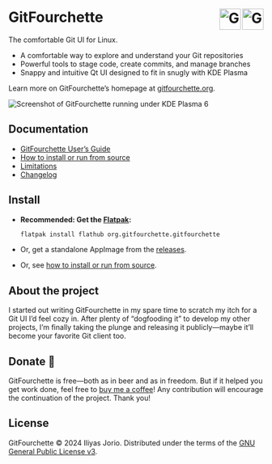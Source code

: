 # GitFourchette <a href="https://flathub.org/apps/org.gitfourchette.gitfourchette"><img height=42 alt="Get it on Flathub" src="https://flathub.org/api/badge?svg&locale=en" align=right><img src="gitfourchette/assets/icons/gitfourchette.png" alt="GitFourchette" height=42 align=right></a>

The comfortable Git UI for Linux.

- A comfortable way to explore and understand your Git repositories
- Powerful tools to stage code, create commits, and manage branches
- Snappy and intuitive Qt UI designed to fit in snugly with KDE Plasma

Learn more on GitFourchette’s homepage at [gitfourchette.org](https://gitfourchette.org).

![Screenshot of GitFourchette running under KDE Plasma 6](readme.webp)

## Documentation

- [GitFourchette User’s Guide](https://gitfourchette.org/guide)
- [How to install or run from source](https://gitfourchette.org/install.html)
- [Limitations](https://gitfourchette.org/limitations.html)
- [Changelog](CHANGELOG.md)

## Install

- **Recommended: Get the [Flatpak](https://flathub.org/apps/org.gitfourchette.gitfourchette):**
   ```sh
   flatpak install flathub org.gitfourchette.gitfourchette
   ```

- Or, get a standalone AppImage from the [releases](https://github.com/jorio/gitfourchette/releases).

- Or, see [how to install or run from source](https://gitfourchette.org/install.html).

## About the project

I started out writing GitFourchette in my spare time to scratch my itch for a Git UI I’d feel cozy in. After plenty of “dogfooding it” to develop my other projects, I’m finally taking the plunge and releasing it publicly—maybe it’ll become your favorite Git client too.

## Donate 🩷

GitFourchette is free—both as in beer and as in freedom. But if it helped you get work done, feel free to [buy me a coffee](https://ko-fi.com/jorio)! Any contribution will encourage the continuation of the project. Thank you!

## License

GitFourchette © 2024 Iliyas Jorio. Distributed under the terms of the [GNU General Public License v3](LICENSE).
